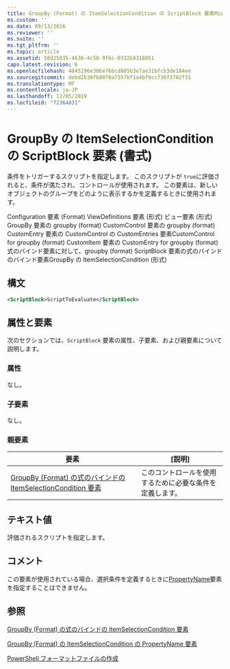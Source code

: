 ```yaml
---
title: GroupBy (Format) の ItemSelectionCondition の ScriptBlock 要素Microsoft Docs
ms.custom: ''
ms.date: 09/13/2016
ms.reviewer: ''
ms.suite: ''
ms.tgt_pltfrm: ''
ms.topic: article
ms.assetid: 58d25835-4636-4c58-9f6c-0332b9318051
caps.latest.revision: 6
ms.openlocfilehash: 4045196e306e766cd805b3e7ae31bfcb3de184ee
ms.sourcegitcommit: debd2b38fb8070a7357bf1a4bf9cc736f3702f31
ms.translationtype: MT
ms.contentlocale: ja-JP
ms.lasthandoff: 12/05/2019
ms.locfileid: "72364831"
---
```

# <a name="scriptblock-element-for-itemselectioncondition-for-groupby-format"></a>GroupBy の ItemSelectionCondition の ScriptBlock 要素 (書式)

条件をトリガーするスクリプトを指定します。 このスクリプトが `true`に評価されると、条件が満たされ、コントロールが使用されます。 この要素は、新しいオブジェクトのグループをどのように表示するかを定義するときに使用されます。

Configuration 要素 (Format) ViewDefinitions 要素 (形式) ビュー要素 (形式) GroupBy 要素の groupby (format) CustomControl 要素の groupby (format) CustomEntry 要素の CustomControl の CustomEntries 要素CustomControl for groupby (format) CustomItem 要素の CustomEntry for groupby (format) 式のバインド要素に対して、groupby (format) ScriptBlock 要素の式のバインドのバインド要素GroupBy の ItemSelectionCondition (形式)

## <a name="syntax"></a>構文

```xml
<ScriptBlock>ScriptToEvaluate</ScriptBlock>
```

## <a name="attributes-and-elements"></a>属性と要素

次のセクションでは、`ScriptBlock` 要素の属性、子要素、および親要素について説明します。

### <a name="attributes"></a>属性

なし。

### <a name="child-elements"></a>子要素

なし。

### <a name="parent-elements"></a>親要素

|要素|[説明]|
|-------------|-----------------|
|[GroupBy (Format) の式のバインドの ItemSelectionCondition 要素](./itemselectioncondition-element-for-expressionbinding-for-groupby-format.md)|このコントロールを使用するために必要な条件を定義します。|

## <a name="text-value"></a>テキスト値

評価されるスクリプトを指定します。

## <a name="remarks"></a>コメント

この要素が使用されている場合、選択条件を定義するときに[PropertyName](./propertyname-element-for-itemselectioncondition-for-groupby-format.md)要素を指定することはできません。

## <a name="see-also"></a>参照

[GroupBy (Format) の式のバインドの ItemSelectionCondition 要素](./itemselectioncondition-element-for-expressionbinding-for-groupby-format.md)

[GroupBy (Format) の ItemSelectionCondition の PropertyName 要素](./propertyname-element-for-itemselectioncondition-for-groupby-format.md)

[PowerShell フォーマットファイルの作成](./writing-a-powershell-formatting-file.md)
